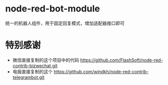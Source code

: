 # node-red-bot-module
统一的机器人组件，用于固定回复模式，增加适配器接口即可




# 特别感谢 
- 微信直接复制的这个项目中的代码 https://github.com/FlashSoft/node-red-contrib-bizwechat.git
- 电报直接复制的这个 https://github.com/windkh/node-red-contrib-telegrambot.git


